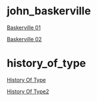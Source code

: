 # john_baskerville

[Baskerville 01](https://courtneyrobinson97.github.io/john_baskerville/baskerville1.html)


[Baskerville 02](https://courtneyrobinson97.github.io/john_baskerville/baskerville2.html)

# history_of_type

[History Of Type](https://courtneyrobinson97.github.io/history_of_type/BriefHistoryOfType.html)


[History Of Type2](https://courtneyrobinson97.github.io/history_of_type/BriefHistoryOfType2.html)





